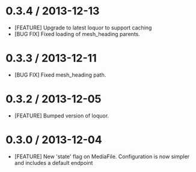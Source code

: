 # 0.3.4 / 2013-12-13
* [FEATURE] Upgrade to latest loquor to support caching
* [BUG FIX] Fixed loading of mesh_heading parents.

# 0.3.3 / 2013-12-11
* [BUG FIX] Fixed mesh_heading path.

# 0.3.2 / 2013-12-05
* [FEATURE] Bumped version of loquor.

# 0.3.0 / 2013-12-04
* [FEATURE] New 'state' flag on MediaFile. Configuration is now simpler and
includes a default endpoint
